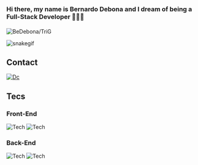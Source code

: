 ### Hi there, my name is Bernardo Debona and I dream of being a Full-Stack Developer 👨🏻‍💻
#### 


![BeDebona/TriG](https://github-readme-stats.vercel.app/api?username=BeDebona)

![snakegif](https://codeteamdn.000webhostapp.com/grid-snake.svg)

## Contact

[![Dc](https://img.shields.io/badge/Discord-7289DA?style=for-the-badge&logo=discord&logoColor=white)](https://discord.gg/8hyM5Nc8Jq)

## Tecs
### Front-End
![Tech](https://img.shields.io/badge/HTML5-E34F26?style=for-the-badge&logo=html5&logoColor=white)
 ![Tech](https://img.shields.io/badge/CSS3-1572B6?style=for-the-badge&logo=css3&logoColor=white) 

 ### Back-End
  ![Tech](https://img.shields.io/badge/Lua-2C2D72?style=for-the-badge&logo=lua&logoColor=white) 
  ![Tech](![Tech](https://img.shields.io/badge/Lua-2C2D72?style=for-the-badge&logo=lua&logoColor=white) )

